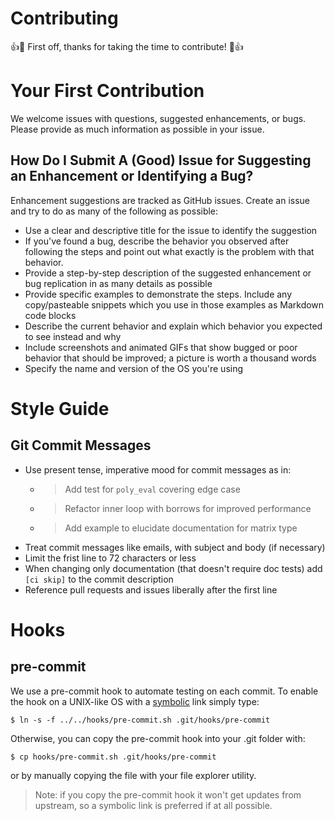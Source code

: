 # Contributing

:+1::tada: First off, thanks for taking the time to contribute! :tada::+1:

# Your First Contribution

We welcome issues with questions, suggested enhancements, or bugs.  Please provide as much information as possible in your issue.

## How Do I Submit A (Good) Issue for Suggesting an Enhancement or Identifying a Bug?

Enhancement suggestions are tracked as GitHub issues. Create an issue and try to do as many of the following as possible:

- Use a clear and descriptive title for the issue to identify the suggestion
- If you've found a bug, describe the behavior you observed after following the steps and point out what exactly is the problem with that behavior.
- Provide a step-by-step description of the suggested enhancement or bug replication in as many details as possible
- Provide specific examples to demonstrate the steps. Include any copy/pasteable snippets which you use in those examples as Markdown code blocks
- Describe the current behavior and explain which behavior you expected to see instead and why
- Include screenshots and animated GIFs that show bugged or poor behavior that should be improved; a picture is worth a thousand words
- Specify the name and version of the OS you're using

# Style Guide

## Git Commit Messages

- Use present tense, imperative mood for commit messages as in:
    - > Add test for `poly_eval` covering edge case
    - > Refactor inner loop with borrows for improved performance
    - > Add example to elucidate documentation for matrix type
- Treat commit messages like emails, with subject and body (if necessary)
- Limit the frist line to 72 characters or less
- When changing only documentation (that doesn't require doc tests) add `[ci skip]` to the commit description
- Reference pull requests and issues liberally after the first line

# Hooks

## pre-commit

We use a pre-commit hook to automate testing on each commit.  To enable the hook on a UNIX-like OS with a [symbolic](https://erictleung.com/the-ln-command) link simply type:

```
$ ln -s -f ../../hooks/pre-commit.sh .git/hooks/pre-commit
```

Otherwise, you can copy the pre-commit hook into your .git folder with:

```
$ cp hooks/pre-commit.sh .git/hooks/pre-commit
```

or by manually copying the file with your file explorer utility.

> Note: if you copy the pre-commit hook it won't get updates from upstream, so a symbolic link is preferred if at all possible.
